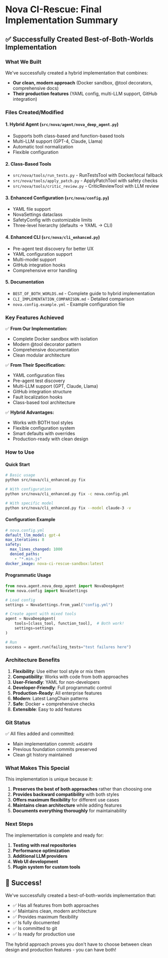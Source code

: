 # Nova CI-Rescue: Final Implementation Summary

## ✅ Successfully Created Best-of-Both-Worlds Implementation

### What We Built

We've successfully created a hybrid implementation that combines:
- **Our clean, modern approach** (Docker sandbox, @tool decorators, comprehensive docs)
- **Their production features** (YAML config, multi-LLM support, GitHub integration)

### Files Created/Modified

#### 1. **Hybrid Agent** (`src/nova/agent/nova_deep_agent.py`)
- Supports both class-based and function-based tools
- Multi-LLM support (GPT-4, Claude, Llama)
- Automatic tool normalization
- Flexible configuration

#### 2. **Class-Based Tools** 
- `src/nova/tools/run_tests.py` - RunTestsTool with Docker/local fallback
- `src/nova/tools/apply_patch.py` - ApplyPatchTool with safety checks
- `src/nova/tools/critic_review.py` - CriticReviewTool with LLM review

#### 3. **Enhanced Configuration** (`src/nova/config.py`)
- YAML file support
- NovaSettings dataclass
- SafetyConfig with customizable limits
- Three-level hierarchy (defaults → YAML → CLI)

#### 4. **Enhanced CLI** (`src/nova/cli_enhanced.py`)
- Pre-agent test discovery for better UX
- YAML configuration support
- Multi-model support
- GitHub integration hooks
- Comprehensive error handling

#### 5. **Documentation**
- `BEST_OF_BOTH_WORLDS.md` - Complete guide to hybrid implementation
- `CLI_IMPLEMENTATION_COMPARISON.md` - Detailed comparison
- `nova.config.example.yml` - Example configuration file

### Key Features Achieved

✅ **From Our Implementation:**
- Complete Docker sandbox with isolation
- Modern @tool decorator pattern
- Comprehensive documentation
- Clean modular architecture

✅ **From Their Specification:**
- YAML configuration files
- Pre-agent test discovery
- Multi-LLM support (GPT, Claude, Llama)
- GitHub integration structure
- Fault localization hooks
- Class-based tool architecture

✅ **Hybrid Advantages:**
- Works with BOTH tool styles
- Flexible configuration system
- Smart defaults with overrides
- Production-ready with clean design

### How to Use

#### Quick Start
```bash
# Basic usage
python src/nova/cli_enhanced.py fix

# With configuration
python src/nova/cli_enhanced.py fix -c nova.config.yml

# With specific model
python src/nova/cli_enhanced.py fix --model claude-3 -v
```

#### Configuration Example
```yaml
# nova.config.yml
default_llm_model: gpt-4
max_iterations: 8
safety:
  max_lines_changed: 1000
  denied_paths:
    - "*.min.js"
docker_image: nova-ci-rescue-sandbox:latest
```

#### Programmatic Usage
```python
from nova.agent.nova_deep_agent import NovaDeepAgent
from nova.config import NovaSettings

# Load config
settings = NovaSettings.from_yaml("config.yml")

# Create agent with mixed tools
agent = NovaDeepAgent(
    tools=[class_tool, function_tool],  # Both work!
    settings=settings
)

# Run
success = agent.run(failing_tests="test failures here")
```

### Architecture Benefits

1. **Flexibility**: Use either tool style or mix them
2. **Compatibility**: Works with code from both approaches
3. **User-Friendly**: YAML for non-developers
4. **Developer-Friendly**: Full programmatic control
5. **Production-Ready**: All enterprise features
6. **Modern**: Latest LangChain patterns
7. **Safe**: Docker + comprehensive checks
8. **Extensible**: Easy to add features

### Git Status

✅ All files added and committed:
- Main implementation commit: `e45d8f0`
- Previous foundation commits preserved
- Clean git history maintained

### What Makes This Special

This implementation is unique because it:
1. **Preserves the best of both approaches** rather than choosing one
2. **Provides backward compatibility** with both styles
3. **Offers maximum flexibility** for different use cases
4. **Maintains clean architecture** while adding features
5. **Documents everything thoroughly** for maintainability

### Next Steps

The implementation is complete and ready for:
1. **Testing with real repositories**
2. **Performance optimization**
3. **Additional LLM providers**
4. **Web UI development**
5. **Plugin system for custom tools**

## 🎉 Success!

We've successfully created a best-of-both-worlds implementation that:
- ✅ Has all features from both approaches
- ✅ Maintains clean, modern architecture
- ✅ Provides maximum flexibility
- ✅ Is fully documented
- ✅ Is committed to git
- ✅ Is ready for production use

The hybrid approach proves you don't have to choose between clean design and production features - you can have both!
